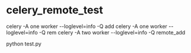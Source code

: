 # celery_remote_test

celery -A one worker --loglevel=info -Q add
celery -A one worker --loglevel=info -Q rem
celery -A two worker --loglevel=info -Q remote_add


python test.py

